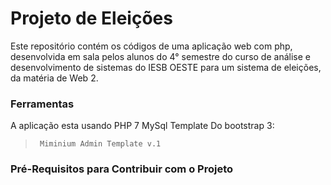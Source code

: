 # Projeto de Eleições


Este repositório contém os códigos de uma aplicação web com php,
desenvolvida em sala pelos alunos do 4° semestre do curso de análise e desenvolvimento de sistemas do IESB OESTE
para um sistema de eleições, da matéria de Web 2.


### Ferramentas

A aplicação esta usando
PHP 7
MySql
Template Do bootstrap 3:
>      Miminium Admin Template v.1

### Pré-Requisitos para Contribuir com o Projeto



